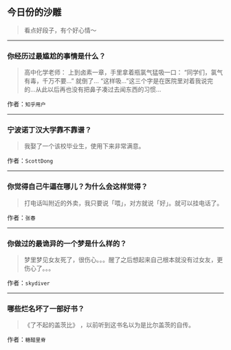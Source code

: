 ## 今日份的沙雕

> 看点好段子，有个好心情～


 
---

### 你经历过最尴尬的事情是什么？

> 高中化学老师：    上到卤素一章，手里拿着瓶氯气猛吸一口：     “同学们，氯气有毒，千万不要...”     就倒了...     “这样吸...”这三个字是在医院里对着我说完的...从此以后再也没有把鼻子凑过去闻东西的习惯...


作者：`知乎用户`

---

### 宁波诺丁汉大学靠不靠谱？

> 我娶了一个该校毕业生，使用下来非常满意。


作者：`ScottDong`

---

### 你觉得自己牛逼在哪儿？为什么会这样觉得？

> 打电话叫附近的外卖，我只要说「喂」，对方就说「好」。就可以挂电话了。


作者：`张春`

---

### 你做过的最诡异的一个梦是什么样的？

> 梦里梦见女友死了，很伤心。。。醒了之后想起来自己根本就没有过女友，更伤心了。。。


作者：`skydiver`

---

### 哪些烂名坏了一部好书？

> 《了不起的盖茨比》 ，以前听到这书名以为是比尔盖茨的自传。


作者：`糖醋里脊`